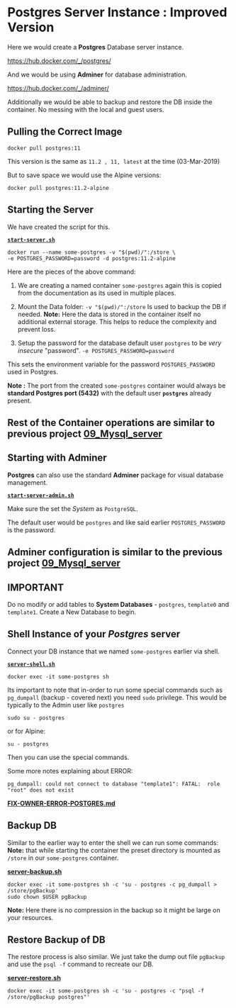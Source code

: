 # Postgres Server Instance : Improved Version

Here we would create a **Postgres** Database server instance.

https://hub.docker.com/_/postgres/

And we would be using **Adminer** for database administration.

https://hub.docker.com/_/adminer/ 

Additionally we would be able to backup and restore the DB inside the container.
No messing with the local and guest users.

## Pulling the Correct Image

`docker pull postgres:11`

This version is the same as `11.2 , 11, latest` at the time (03-Mar-2019)

But to save space we would use the Alpine versions:

`docker pull postgres:11.2-alpine`

## Starting the Server

We have created the script for this.

**[`start-server.sh`](https://github.com/boseji/dockerPlayground/blob/master/10_Postgres_server_v2_Improved/start-server.sh)**

```shell
docker run --name some-postgres -v "$(pwd)/":/store \
-e POSTGRES_PASSWORD=password -d postgres:11.2-alpine
```

Here are the pieces of the above command:

1. We are creating a named container `some-postgres` again this is copied from the documentation as its used in multiple places.

2. Mount the Data folder: `-v "$(pwd)/":/store` Is used to backup the DB if needed.
   **Note:** Here the data is stored in the container itself no additional external
   storage. This helps to reduce the complexity and prevent loss.

3. Setup the password for the database default user `postgres` to be *very insecure* "password". `-e POSTGRES_PASSWORD=password` 

This sets the environment variable for the password `POSTGRES_PASSWORD` used in Postgres.

**Note :** The port from the created `some-postgres` container would always be **standard Postgres port (5432)** with the default user **`postgres`** already present.

## Rest of the Container operations are similar to previous project [09_Mysql_server](https://github.com/boseji/dockerPlayground/tree/master/09_Mysql_server)

## Starting with Adminer

**Postgres** can also use the standard **Adminer** package for visual database
management.

**[`start-server-admin.sh`](https://github.com/boseji/dockerPlayground/blob/master/10_Postgres_server_v2_Improved/start-server-admin.sh)**

Make sure the set the *System* as `PostgreSQL`.

The default user would be `postgres` and like said earlier `POSTGRES_PASSWORD` 
is the password.

## Adminer configuration is similar to the previous project [09_Mysql_server](https://github.com/boseji/dockerPlayground/tree/master/09_Mysql_server)

## IMPORTANT

Do no modify or add tables to **System Databases** - `postgres`, `template0` and
`template1`. Create a New Database to begin.

## Shell Instance of your ***Postgres*** server

Connect your DB instance that we named `some-postgres` earlier via shell.

**[`server-shell.sh`](https://github.com/boseji/dockerPlayground/blob/master/10_Postgres_server_v2_Improved/server-shell.sh)**

```docker
docker exec -it some-postgres sh
```

Its important to note that in-order to run some special commands 
such as `pg_dumpall` (backup - covered next) you need `sudo` privilege.
This would be typically to the Admin user like `postgres`

```shell
sudo su - postgres
```

or for Alpine:

```shell
su - postgres
```

Then you can use the special commands.

Some more notes explaining about ERROR:

`pg_dumpall: could not connect to database "template1": FATAL:  role "root" does not exist`

**[FIX-OWNER-ERROR-POSTGRES.md](https://github.com/boseji/dockerPlayground/blob/master/10_Postgres_server_v2_Improved/FIX-OWNER-ERROR-POSTGRES.md)**

## Backup DB

Similar to the earlier way to enter the shell we can run some commands:
**Note:** that while starting the container the preset directory is 
mounted as `/store` in our `some-postgres` container.

**[server-backup.sh](https://github.com/boseji/dockerPlayground/blob/master/10_Postgres_server_v2_Improved/server-backup.sh)**

```shell
docker exec -it some-postgres sh -c 'su - postgres -c pg_dumpall > /store/pgBackup'
sudo chown $USER pgBackup
```
**Note:** Here there is no compression in the backup so it might be 
large on your resources.

## Restore Backup of DB

The restore process is also similar. We just take the dump out file `pgBackup`
and use the `psql -f` command to recreate our DB. 

**[server-restore.sh](https://github.com/boseji/dockerPlayground/blob/master/10_Postgres_server_v2_Improved/server-restore.sh)**

```shell
docker exec -it some-postgres sh -c 'su - postgres -c "psql -f /store/pgBackup postgres"'
```

